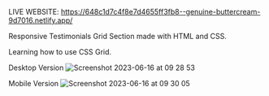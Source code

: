 LIVE WEBSITE: https://648c1d7c4f8e7d4655ff3fb8--genuine-buttercream-9d7016.netlify.app/

Responsive Testimonials Grid Section made with HTML and CSS.

Learning how to use CSS Grid.

Desktop Version
![Screenshot 2023-06-16 at 09 28 53](https://github.com/alexandrav01/Testimonials-Grid-Section/assets/93940491/1603761c-d45f-4d92-8e7c-66aba61751b8)

Mobile Version
![Screenshot 2023-06-16 at 09 30 05](https://github.com/alexandrav01/Testimonials-Grid-Section/assets/93940491/bdc190b7-cc0a-42b2-a090-8fbce5894624)

